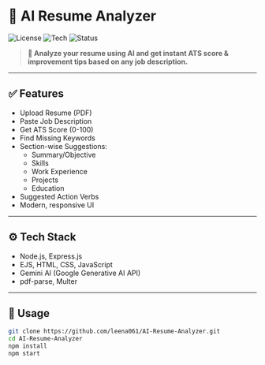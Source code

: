 # 📝 AI Resume Analyzer

![License](https://img.shields.io/badge/license-MIT-blue.svg)
![Tech](https://img.shields.io/badge/Stack-Node.js%20%7C%20Express%20%7C%20OpenAI-blueviolet)
![Status](https://img.shields.io/badge/status-Active-brightgreen)

> **🚀 Analyze your resume using AI and get instant ATS score & improvement tips based on any job description.**

---

## ✅ Features
- Upload Resume (PDF)
- Paste Job Description
- Get ATS Score (0-100)
- Find Missing Keywords
- Section-wise Suggestions:
  - Summary/Objective
  - Skills
  - Work Experience
  - Projects
  - Education
- Suggested Action Verbs
- Modern, responsive UI

---

## ⚙️ Tech Stack
- Node.js, Express.js
- EJS, HTML, CSS, JavaScript
- Gemini AI (Google Generative AI API)
- pdf-parse, Multer

---

## 🚀 Usage
```bash
git clone https://github.com/leena061/AI-Resume-Analyzer.git
cd AI-Resume-Analyzer
npm install
npm start
